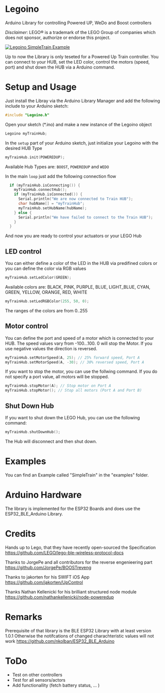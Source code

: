 # Legoino
Arduino Library for controlling Powered UP, WeDo and Boost controllers

*Disclaimer*: LEGO® is a trademark of the LEGO Group of companies which does not sponsor, authorize or endorse this project.

[![Legoino SimpleTrain Example](http://img.youtube.com/vi/o1hgZQz3go4/0.jpg)](http://www.youtube.com/watch?v=o1hgZQz3go4 "Legoino SimpleTrain Example")

Up to now the Library is only teseted for a Powered Up Train controller. You can connect to your HUB, set the LED color, control the motors (speed, port) and shut down the HUB via a Arduino command.

# Setup and Usage

Just install the Libray via the Arduino Library Manager and add the following include to your Arduino sketch:
```c
#include "Legoino.h"
```

Open your sketch (*.ino) and make a new instance of the Legoino object
```c
Legoino myTrainHub;
```

In the ```setup``` part of your Arduino sketch, just initialize your Legoino with the desired HUB Type
```c
myTrainHub.init(POWEREDUP);
```
Available Hub Types are: ```BOOST```, ```POWEREDUP``` and ```WEDO```

In the main ```loop``` just add the following connection flow
```c
  if (myTrainHub.isConnecting()) {
    myTrainHub.connectHub();
    if (myTrainHub.isConnected()) {
      Serial.println("We are now connected to Train HUB");
      char hubName[] = "myTrainHub";
      myTrainHub.setHubName(hubName);
    } else {
      Serial.println("We have failed to connect to the Train HUB");
    }
  }
```

And now you are ready to control your actuators or your LEGO Hub

## LED control

You can either define a color of the LED in the HUB via predifined colors or you can define the color via RGB values
```c
myTrainHub.setLedColor(GREEN);
```
Available colors are: BLACK, PINK, PURPLE, BLUE, LIGHT_BLUE, CYAN, GREEN, YELLOW, ORANGE, RED, WHITE

```c
myTrainHub.setLedRGBColor(255, 50, 0);
```
The ranges of the colors are from 0..255

## Motor control

You can define the port and speed of a motor which is connected to your HUB. The speed values vary from -100...100. 0 will stop the Motor. If you use negative values the direction is reversed. 
```c
myTrainHub.setMotorSpeed(A, 25); // 25% forward speed, Port A
myTrainHub.setMotorSpeed(A, -30); // 30% reversed speed, Port A
```

If you want to stop the motor, you can use the follwing command. If you do not specify a port value, all motors will be stopped.
```c
myTrainHub.stopMotor(A); // Stop motor on Port A
myTrainHub.stopMotor(); // Stop all motors (Port A and Port B)
```

## Shut Down Hub

If you want to shut down the LEGO Hub, you can use the following command:
```c
myTrainHub.shutDownHub();
```
The Hub will disconnect and then shut down. 

# Examples
You can find an Example called "SimpleTrain" in the "examples" folder. 

# Arduino Hardware
The library is implemented for the ESP32 Boards and does use the ESP32_BLE_Arduino Library.

# Credits
Hands up to Lego, that they have recently open-sourced the Specification
https://github.com/LEGO/lego-ble-wireless-protocol-docs

Thanks to JorgePe and all contributors for the reverse engenieering part
https://github.com/JorgePe/BOOSTreveng

Thanks to jakorten for his SWIFT iOS App
https://github.com/jakorten/UpControl

Thanks Nathan Kellenicki for his brilliant structured node module
https://github.com/nathankellenicki/node-poweredup

# Remarks
Prerequisite of that library is the BLE ESP32 Library with at least version 1.0.1 Otherwise the notifcations of changed charachteristic values will not work
https://github.com/nkolban/ESP32_BLE_Arduino

# ToDo
* Test on other controllers
* Test for all sensors/actors
* Add functionallity (fetch battery status, ... )
